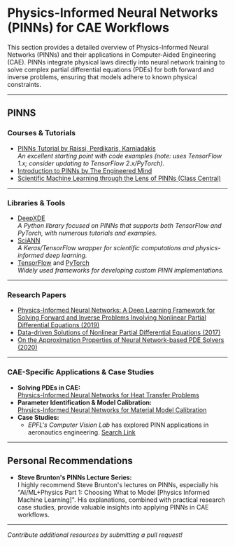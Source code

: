# Physics-Informed Neural Networks (PINNs) for CAE Workflows

This section provides a detailed overview of Physics-Informed Neural Networks (PINNs) and their applications in Computer-Aided Engineering (CAE). PINNs integrate physical laws directly into neural network training to solve complex partial differential equations (PDEs) for both forward and inverse problems, ensuring that models adhere to known physical constraints.

---

## PINNS

### Courses & Tutorials

- [PINNs Tutorial by Raissi, Perdikaris, Karniadakis](https://maziarraissi.github.io/PINNs/)  
  *An excellent starting point with code examples (note: uses TensorFlow 1.x; consider updating to TensorFlow 2.x/PyTorch).*
- [Introduction to PINNs by The Engineered Mind](https://www.engineered-mind.com/engineering/physics-informed-neural-networks-pinns/)  
- [Scientific Machine Learning through the Lens of PINNs (Class Central)](https://www.classcentral.com/search?q=Physics+Informed+Neural+Networks)  

---

### Libraries & Tools

- [DeepXDE](https://deepxde.readthedocs.io/en/latest/)  
  *A Python library focused on PINNs that supports both TensorFlow and PyTorch, with numerous tutorials and examples.*
- [SciANN](https://sciann.readthedocs.io/en/latest/)  
  *A Keras/TensorFlow wrapper for scientific computations and physics-informed deep learning.*
- [TensorFlow](https://www.tensorflow.org/) and [PyTorch](https://pytorch.org/)  
  *Widely used frameworks for developing custom PINN implementations.*

---

### Research Papers

- [Physics-Informed Neural Networks: A Deep Learning Framework for Solving Forward and Inverse Problems Involving Nonlinear Partial Differential Equations (2019)](https://www.sciencedirect.com/science/article/pii/S004579491832403X)
- [Data-driven Solutions of Nonlinear Partial Differential Equations (2017)](https://arxiv.org/abs/1706.07831)
- [On the Approximation Properties of Neural Network-based PDE Solvers (2020)](https://arxiv.org/abs/2007.01338)

---

### CAE-Specific Applications & Case Studies

- **Solving PDEs in CAE:**  
  [Physics-Informed Neural Networks for Heat Transfer Problems](https://asmedigitalcollection.asme.org/heattransfer/article/143/6/060801/1104439/Physics-Informed-Neural-Networks-for-Heat-Transfer)
- **Parameter Identification & Model Calibration:**  
  [Physics-Informed Neural Networks for Material Model Calibration](https://arxiv.org/abs/2212.07723)
- **Case Studies:**  
  - *EPFL's Computer Vision Lab* has explored PINN applications in aeronautics engineering.  [Search Link](https://search.epfl.ch/?q=Pinns)

---

## Personal Recommendations

- **Steve Brunton's PINNs Lecture Series:**  
  I highly recommend Steve Brunton's lectures on PINNs, especially his "AI/ML+Physics Part 1: Choosing What to Model [Physics Informed Machine Learning]". His explanations, combined with practical research case studies, provide valuable insights into applying PINNs in CAE workflows.

---

*Contribute additional resources by submitting a pull request!*
